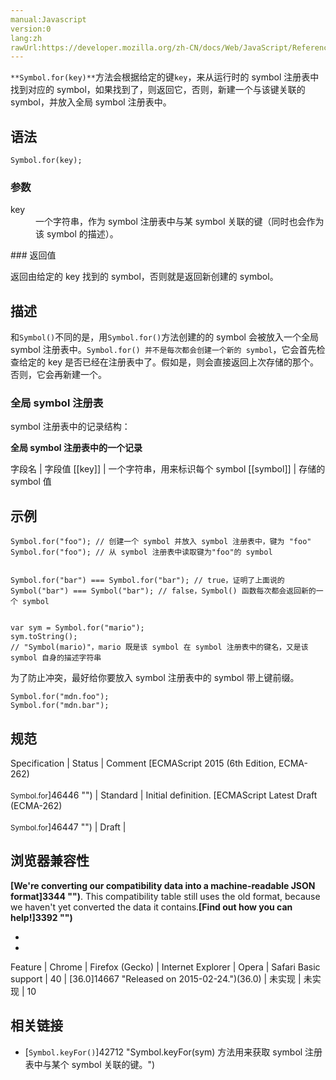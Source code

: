 ```yaml
---
manual:Javascript
version:0
lang:zh
rawUrl:https://developer.mozilla.org/zh-CN/docs/Web/JavaScript/Reference/Global_Objects/Symbol/for
---
```







`**Symbol.for(key)**`方法会根据给定的键`key`，来从运行时的 symbol 注册表中找到对应的 symbol，如果找到了，则返回它，否则，新建一个与该键关联的 symbol，并放入全局 symbol 注册表中。


## 语法<a name="Syntax"></a>

```
Symbol.for(key);
```

### 参数<a name="参数"></a>
<dl><dt id=''>key</dt><dd>一个字符串，作为 symbol 注册表中与某 symbol 关联的键（同时也会作为该 symbol 的描述）。</dd></dl>
### 返回值<a name="返回值"></a>


返回由给定的 key 找到的 symbol，否则就是返回新创建的 symbol。


## 描述<a name="Description"></a>


和`Symbol()`不同的是，用`Symbol.for()`方法创建的的 symbol 会被放入一个全局 symbol 注册表中。`Symbol.for() 并不是每次都会创建一个新的 symbol`，它会首先检查给定的 key 是否已经在注册表中了。假如是，则会直接返回上次存储的那个。否则，它会再新建一个。


### 全局 symbol 注册表<a name="全局_symbol_注册表"></a>


symbol 注册表中的记录结构：



**全局 symbol 注册表中的一个记录**

字段名 | 字段值 
[[key]] | 一个字符串，用来标识每个 symbol 
[[symbol]] | 存储的 symbol 值 


## 示例<a name="示例"></a>

```
Symbol.for("foo"); // 创建一个 symbol 并放入 symbol 注册表中，键为 "foo"
Symbol.for("foo"); // 从 symbol 注册表中读取键为"foo"的 symbol


Symbol.for("bar") === Symbol.for("bar"); // true，证明了上面说的
Symbol("bar") === Symbol("bar"); // false，Symbol() 函数每次都会返回新的一个 symbol


var sym = Symbol.for("mario");
sym.toString(); 
// "Symbol(mario)"，mario 既是该 symbol 在 symbol 注册表中的键名，又是该 symbol 自身的描述字符串
```


为了防止冲突，最好给你要放入 symbol 注册表中的 symbol 带上键前缀。


```
Symbol.for("mdn.foo");
Symbol.for("mdn.bar");
```

## 规范<a name="规范"></a>

Specification | Status | Comment 
[ECMAScript 2015 (6th Edition, ECMA-262)<br></br><small>Symbol.for</small>]46446 "") | Standard | Initial definition. 
[ECMAScript Latest Draft (ECMA-262)<br></br><small>Symbol.for</small>]46447 "") | Draft |  


## 浏览器兼容性<a name="浏览器兼容性"></a>


**[We&#39;re converting our compatibility data into a machine-readable JSON format]3344 "")**. This compatibility table still uses the old format, because we haven&#39;t yet converted the data it contains.**[Find out how you can help!]3392 "")**


* 
* 

Feature | Chrome | Firefox (Gecko) | Internet Explorer | Opera | Safari 
Basic support | 40 | [36.0]14667 "Released on 2015-02-24.")(36.0) | 未实现 | 未实现 | 10 




## 相关链接<a name="See_Also"></a>

* [`Symbol.keyFor()`]42712 "Symbol.keyFor(sym) 方法用来获取 symbol 注册表中与某个 symbol 关联的键。")



